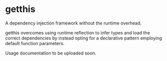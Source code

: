 # getthis

A dependency injection framework without the runtime overhead.

getthis overcomes using runtime reflection to infer types and load the correct dependencies by instead opting for a declarative pattern employing default function parameters.

Usage documentation to be uploaded soon.
